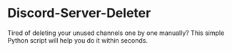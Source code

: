 # Discord-Server-Deleter
Tired of deleting your unused channels one by one manually? This simple Python script will help you do it within seconds.
